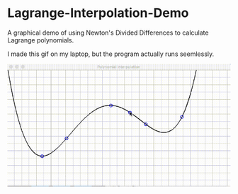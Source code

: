 # Lagrange-Interpolation-Demo
A graphical demo of using Newton's Divided Differences to calculate Lagrange polynomials.

I made this gif on my laptop, but the program actually runs seemlessly.

![Sample](Screenshots/Sample.gif)
